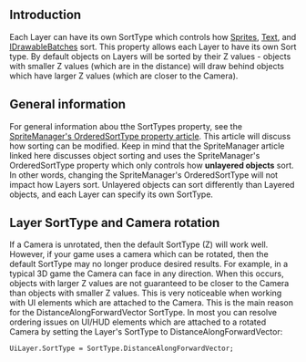 ## Introduction

Each Layer can have its own SortType which controls how [Sprites](/frb/docs/index.php?title=FlatRedBall.Sprite "FlatRedBall.Sprite"), [Text](/frb/docs/index.php?title=FlatRedBall.Graphics.Text "FlatRedBall.Graphics.Text"), and [IDrawableBatches](/frb/docs/index.php?title=FlatRedBall.Graphics.IDrawableBatch "FlatRedBall.Graphics.IDrawableBatch") sort. This property allows each Layer to have its own Sort type. By default objects on Layers will be sorted by their Z values - objects with smaller Z values (which are in the distance) will draw behind objects which have larger Z values (which are closer to the Camera).

## General information

For general information abou tthe SortTypes property, see the [SpriteManager's OrderedSortType property article](/frb/docs/index.php?title=FlatRedBall.SpriteManager.OrderedSortType "FlatRedBall.SpriteManager.OrderedSortType"). This article will discuss how sorting can be modified. Keep in mind that the SpriteManager article linked here discusses object sorting and uses the SpriteManager's OrderedSortType property which only controls how **unlayered objects** sort. In other words, changing the SpriteManager's OrderedSortType will not impact how Layers sort. Unlayered objects can sort differently than Layered objects, and each Layer can specify its own SortType.

## Layer SortType and Camera rotation

If a Camera is unrotated, then the default SortType (Z) will work well. However, if your game uses a camera which can be rotated, then the default SortType may no longer produce desired results. For example, in a typical 3D game the Camera can face in any direction. When this occurs, objects with larger Z values are not guaranteed to be closer to the Camera than objects with smaller Z values. This is very noticeable when working with UI elements which are attached to the Camera. This is the main reason for the DistanceAlongForwardVector SortType. In most you can resolve ordering issues on UI/HUD elements which are attached to a rotated Camera by setting the Layer's SortType to DistanceAlongForwardVector:

    UiLayer.SortType = SortType.DistanceAlongForwardVector;
